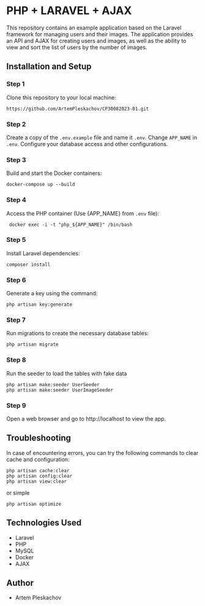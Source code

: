 # PHP + LARAVEL + AJAX
This repository contains an example application based on the Laravel framework for managing users and their images. The application provides an API and AJAX for creating users and images, as well as the ability to view and sort the list of users by the number of images.
## Installation and Setup
### Step 1
Clone this repository to your local machine:
```console
https://github.com/ArtemPleskachov/CP30082023-01.git
````

### Step 2
Create a copy of the `.env.example` file and name it `.env`. 
Change `APP_NAME` in `.env`.
Configure your database access and other configurations.

### Step 3
Build and start the Docker containers:
```console
docker-compose up --build
```

### Step 4
Access the PHP container (Use {APP_NAME} from `.env` file):
```console
 docker exec -i -t "php_${APP_NAME}" /bin/bash
```
### Step 5
Install Laravel dependencies:

```console
composer install
```

### Step 6
Generate a key using the command:
```console
php artisan key:generate
```

### Step 7
Run migrations to create the necessary database tables:
```console
php artisan migrate
```
### Step 8
Run the seeder to load the tables with fake data
```
php artisan make:seeder UserSeeder
php artisan make:seeder UserImageSeeder
```
### Step 9
Open a web browser and go to http://localhost to view the app.

## Troubleshooting
In case of encountering errors, you can try the following commands to clear cache and configuration:

```console
php artisan cache:clear
php artisan config:clear
php artisan view:clear
```
or simple
```console
php artisan optimize
```

## Technologies Used
- Laravel
- PHP
- MySQL
- Docker
- AJAX

## Author
- Artem Pleskachov
